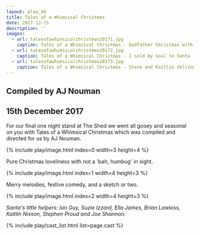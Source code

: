 ```yaml
---
layout: play_md
title: Tales of a Whimsical Christmas
date: 2017-12-15
description: ''
images:
  - url: talesofawhimsicalchristmas20171.jpg
    caption: Tales of a Whimsical Christmas - Godfather Christmas with Joe (as the Kid) and Ian (as Don Santa)
  - url: talesofawhimsicalchristmas20172.jpg
    caption: Tales of a Whimsical Christmas - I sold my soul to Santa - Brian, Suzie, and Joe
  - url: talesofawhimsicalchristmas20173.jpg
    caption: Tales of a Whimsical Christmas - Steve and Kaitlin telling Christmas jokes
---
```


## Compiled by AJ Nouman

## 15th December 2017

For our final one night stand at The Shed we went all gooey and seasonal on you with Tales of a Whimsical Christmas  which was compiled and directed for us by AJ Nouman.

{% include play/image.html index=0 width=3 height=4 %}

Pure Christmas loveliness with not a 'bah, humbug' in sight.

{% include play/image.html index=1 width=4 height=3 %}

Merry melodies, festive comedy, and a sketch or two.

{% include play/image.html index=2 width=4 height=3 %}

*Santa's little helpers:
Ian Guy, Suzie Izzard, Ella James, Brian Lawless, Kaitlin Nixson, Stephen Proud and Joe Shannon.*

{% include play/cast_list.html list=page.cast %}
